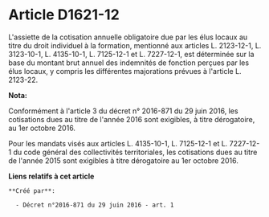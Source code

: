 # Article D1621-12

L'assiette de la cotisation annuelle obligatoire due par les élus locaux au titre du droit individuel à la formation,
mentionné aux articles L. 2123-12-1, L. 3123-10-1, L. 4135-10-1, L. 7125-12-1 et L. 7227-12-1, est déterminée sur la base du
montant brut annuel des indemnités de fonction perçues par les élus locaux, y compris les différentes majorations prévues à
l'article L. 2123-22.

**Nota:**

Conformément à l'article 3 du décret n° 2016-871 du 29 juin 2016, les cotisations dues au titre de l'année 2016 sont
exigibles, à titre dérogatoire, au 1er octobre 2016.

Pour les mandats visés aux articles L. 4135-10-1, L. 7125-12-1 et L. 7227-12-1 du code général des collectivités
territoriales, les cotisations dues au titre de l'année 2015 sont exigibles à titre dérogatoire au 1er octobre 2016.

**Liens relatifs à cet article**

	**Créé par**:

	  - Décret n°2016-871 du 29 juin 2016 - art. 1
